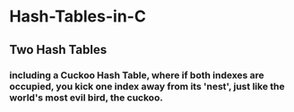 # Hash-Tables-in-C

## Two Hash Tables

### including a Cuckoo Hash Table, where if both indexes are occupied, you kick one index away from its 'nest', just like the world's most evil bird, the cuckoo.
